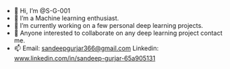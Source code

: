 - 👋 Hi, I’m @S-G-001
- 👀 I’m a Machine learning enthusiast.
- 🌱 I’m currently working on a few personal deep learning projects.
- 💞️ Anyone interested to collaborate on any deep learning project contact me.
- 📫 Email: sandeepgurjar366@gmail.com
     Linkedin: www.linkedin.com/in/sandeep-gurjar-65a905131
     

<!---
S-G-001/S-G-001 is a ✨ special ✨ repository because its `README.md` (this file) appears on your GitHub profile.
You can click the Preview link to take a look at your changes.
--->
